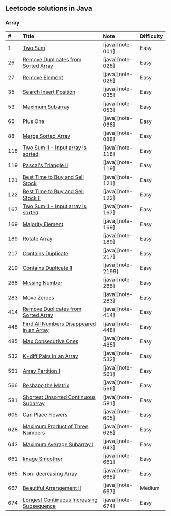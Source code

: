 ## Leetcode solutions in Java

### Array

| #   | Title                                            | Note              | Difficulty |
|:--- |:------------------------------------------------ |:----------------- |:---------- |
| 1   | [Two Sum][001]                                   | [java][note-001]  | Easy       |
| 26  | [Remove Duplicates from Sorted Array][026]       | [java][note-026]  | Easy       |
| 27  | [Remove Element][027]                            | [java][note-026]  | Easy       |
| 35  | [Search Insert Position][035]                    | [java][note-035]  | Easy       |
| 53  | [Maximum Subarray][053]                          | [java][note-053]  | Easy       |
| 66  | [Plus One][066]                                  | [java][note-066]  | Easy       |
| 88  | [Merge Sorted Array][088]                        | [java][note-088]  | Easy       |
| 118 | [Two Sum II - Input array is sorted][118]        | [java][note-118]  | Easy       |
| 119 | [Pascal's Triangle II][119]                      | [java][note-119]  | Easy       |
| 121 | [Best Time to Buy and Sell Stock][121]           | [java][note-121]  | Easy       |
| 122 | [Best Time to Buy and Sell Stock II][122]        | [java][note-122]  | Easy       |
| 167 | [Two Sum II - Input array is sorted][167]        | [java][note-167]  | Easy       |
| 169 | [Majority Element][169]                          | [java][note-169]  | Easy       |
| 189 | [Rotate Array][189]                              | [java][note-189]  | Easy       |
| 217 | [Contains Duplicate][217]                        | [java][note-217]  | Easy       |
| 219 | [Contains Duplicate II][219]                     | [java][note-2199] | Easy       |
| 268 | [Missing Number][268]                            | [java][note-268]  | Easy       |
| 283 | [Move Zeroes][283]                               | [java][note-283]  | Easy       |
| 414 | [Remove Duplicates from Sorted Array][414]       | [java][note-414]  | Easy       |
| 448 | [Find All Numbers Disappeared in an Array][448]  | [java][note-448]  | Easy       |
| 485 | [Max Consecutive Ones][485]                      | [java][note-485]  | Easy       |
| 532 | [K-diff Pairs in an Array][532]                  | [java][note-532]  | Easy       |
| 561 | [Array Partition I][561]                         | [java][note-561]  | Easy       |
| 566 | [Reshape the Matrix][566]                        | [java][note-566]  | Easy       |
| 581 | [Shortest Unsorted Continuous Subarray][581]     | [java][note-581]  | Easy       |
| 605 | [Can Place Flowers][605]                         | [java][note-605]  | Easy       |
| 628 | [Maximum Product of Three Numbers][628]          | [java][note-628]  | Easy       |
| 643 | [Maximum Average Subarray I][643]                | [java][note-643]  | Easy       |
| 661 | [Image Smoother][661]                            | [java][note-661]  | Easy       |
| 665 | [Non-decreasing Array][665]                      | [java][note-665]  | Easy       |
| 667 | [Beautiful Arrangement II][667]                  | [java][note-667]  | Medium     |
| 674 | [Longest Continuous Increasing Subsequence][674] | [java][note-674]  | Easy       |

[001]: https://leetcode.com/problems/two-sum
[026]: https://leetcode.com/problems/remove-duplicates-from-sorted-array
[027]: https://leetcode.com/problems/remove-element
[028]: https://leetcode.com/problems/implement-strstr
[035]: https://leetcode.com/problems/search-insert-position
[053]: https://leetcode.com/problems/maximum-subarray
[066]: https://leetcode.com/problems/plus-one
[088]: https://leetcode.com/problems/merge-sorted-array
[118]: https://leetcode.com/problems/two-sum-ii-input-array-is-sorted
[119]: https://leetcode.com/problems/pascals-triangle-ii
[121]: https://leetcode.com/problems/best-time-to-buy-and-sell-stock
[122]: https://leetcode.com/problems/best-time-to-buy-and-sell-stock-ii
[167]: https://leetcode.com/problems/two-sum-ii-input-array-is-sorted
[169]: https://leetcode.com/problems/majority-element
[189]: https://leetcode.com/problems/rotate-array
[217]: https://leetcode.com/problems/contains-duplicate
[219]: https://leetcode.com/problems/contains-duplicate-ii
[268]: https://leetcode.com/problems/missing-number
[283]: https://leetcode.com/problems/move-zeroes
[414]: https://leetcode.com/problems/remove-duplicates-from-sorted-array
[448]: https://leetcode.com/problems/find-all-numbers-disappeared-in-an-array
[485]: https://leetcode.com/problems/max-consecutive-ones
[532]: https://leetcode.com/problems/k-diff-pairs-in-an-array
[561]: https://leetcode.com/problems/array-partition-i
[566]: https://leetcode.com/problems/reshape-the-matrix
[581]: https://leetcode.com/problems/shortest-unsorted-continuous-subarray
[605]: https://leetcode.com/problems/can-place-flowers
[628]: https://leetcode.com/problems/maximum-product-of-three-number
[643]: https://leetcode.com/problems/maximum-average-subarray-i
[661]: https://leetcode.com/problems/image-smoother
[665]: https://leetcode.com/problems/non-decreasing-array
[667]: https://leetcode.com/problems/beautiful-arrangement-ii
[674]: https://leetcode.com/problems/longest-continuous-increasing-subsequence

